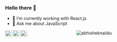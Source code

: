 ### Hello there 👋

- 🔭 I’m currently working with React.js
- 💬 Ask me about JavaScript

<p align="center"> <img src="https://github-readme-stats.vercel.app/api?username=FelipeSSac&show_icons=true&theme=gotham" alt="abhisheknaiidu" />

<a href="https://twitter.com/F_li__">
  <img align="left" alt="Felipes's Twitter" width="22px" src="https://raw.githubusercontent.com/peterthehan/peterthehan/master/assets/twitter.svg" />
</a>
<a href="https://www.linkedin.com/in/felipessac/">
  <img align="left" alt="Felipes's LinkedIN" width="22px" src="https://raw.githubusercontent.com/peterthehan/peterthehan/master/assets/linkedin.svg" />
</a>
<a href="https://open.spotify.com/user/12166123243">
  <img align="left" alt="Felipes's Spotify" width="22px" src="https://raw.githubusercontent.com/peterthehan/peterthehan/master/assets/spotify.svg" />
</a>
